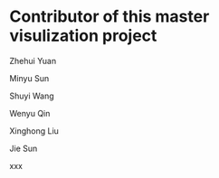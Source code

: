 # Contributor of this master visulization project 

Zhehui Yuan 

Minyu Sun

Shuyi Wang

Wenyu Qin

Xinghong Liu

Jie Sun

xxx
